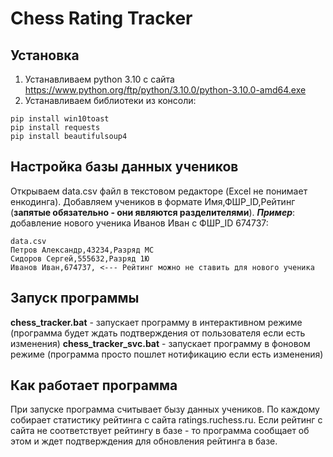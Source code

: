 # Сhess Rating Tracker

## Установка

1. Устанавливаем python 3.10 с сайта https://www.python.org/ftp/python/3.10.0/python-3.10.0-amd64.exe
2. Устанавливаем библиотеки из консоли:
```console
pip install win10toast
pip install requests
pip install beautifulsoup4
```

## Настройка базы данных учеников
Открываем data.csv файл в текстовом редакторе (Excel не понимает енкодинга).
Добавляем учеников в формате Имя,ФШР_ID,Рейтинг (**запятые обязательно - они являются разделителями**).
***Пример***: добавление нового ученика Иванов Иван c ФШР_ID 674737:

    data.csv
    Петров Александр,43234,Разряд МС
    Сидоров Сергей,555632,Разряд 1Ю
    Иванов Иван,674737, <--- Рейтинг можно не ставить для нового ученика

## Запуск программы
**chess_tracker.bat** - запускает программу в интерактивном режиме (программа будет ждать подтверждения от пользователя если есть изменения)
**chess_tracker_svc.bat** - запускает программу в фоновом режиме (программа просто пошлет нотификацию если есть изменения)

## Как работает программа
При запуске программа считывает бызу данных учеников. По каждому собирает статистику рейтинга с сайта ratings.ruchess.ru.
Если рейтинг с сайта не соответствует рейтингу в базе - то программа сообщает об этом и ждет подтверждения для обновления рейтинга в базе.